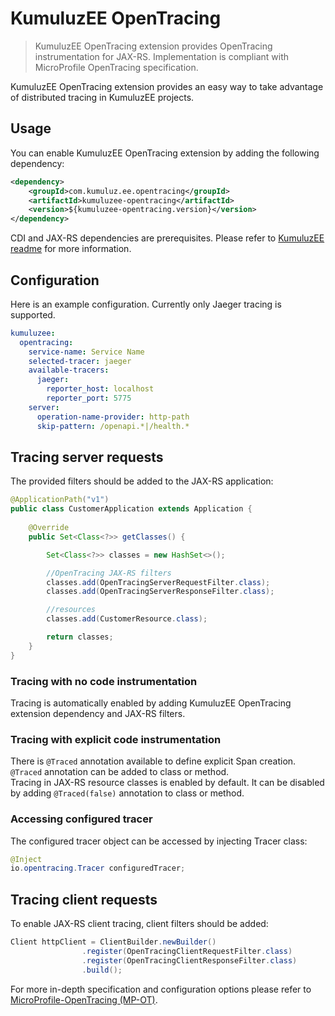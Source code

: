 # KumuluzEE OpenTracing

> KumuluzEE OpenTracing extension provides OpenTracing instrumentation for JAX-RS. 
Implementation is compliant with MicroProfile OpenTracing specification.

KumuluzEE OpenTracing extension provides an easy way to take advantage of distributed tracing in KumuluzEE projects. 


## Usage 
You can enable KumuluzEE OpenTracing extension by adding the following dependency:
```xml
<dependency>
    <groupId>com.kumuluz.ee.opentracing</groupId>
    <artifactId>kumuluzee-opentracing</artifactId>
    <version>${kumuluzee-opentracing.version}</version>
</dependency>
```
CDI and JAX-RS dependencies are prerequisites. 
Please refer to [KumuluzEE readme]( https://github.com/kumuluz/kumuluzee/) for more information.

## Configuration
Here is an example configuration. Currently only Jaeger tracing is supported.
```yaml
kumuluzee:
  opentracing:
    service-name: Service Name
    selected-tracer: jaeger
    available-tracers:
      jaeger:
        reporter_host: localhost
        reporter_port: 5775
    server:
      operation-name-provider: http-path
      skip-pattern: /openapi.*|/health.*
```

## Tracing server requests
The provided filters should be added to the JAX-RS application:
```java
@ApplicationPath("v1")
public class CustomerApplication extends Application {
    
    @Override
    public Set<Class<?>> getClasses() {

        Set<Class<?>> classes = new HashSet<>();

        //OpenTracing JAX-RS filters
        classes.add(OpenTracingServerRequestFilter.class);
        classes.add(OpenTracingServerResponseFilter.class);

        //resources
        classes.add(CustomerResource.class);

        return classes;
    }
}
```

### Tracing with no code instrumentation
Tracing is automatically enabled by adding KumuluzEE OpenTracing extension dependency and JAX-RS filters.

### Tracing with explicit code instrumentation
There is `@Traced` annotation available to define explicit Span creation. 
`@Traced` annotation can be added to class or method.\
Tracing in JAX-RS resource classes is enabled by default. 
It can be disabled by adding `@Traced(false)` annotation 
to class or method.

### Accessing configured tracer
The configured tracer object can be accessed by injecting Tracer class:
```java
@Inject
io.opentracing.Tracer configuredTracer;
```


## Tracing client requests
To enable JAX-RS client tracing, client filters should be 
added:
```java
Client httpClient = ClientBuilder.newBuilder()
                .register(OpenTracingClientRequestFilter.class)
                .register(OpenTracingClientResponseFilter.class)
                .build();
```





For more in-depth specification and configuration options
please refer to [MicroProfile-OpenTracing (MP-OT)](https://github.com/eclipse/microprofile-opentracing).



